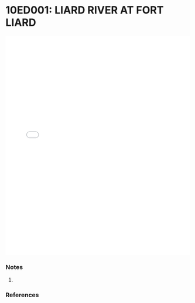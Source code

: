 # 10ED001: LIARD RIVER AT FORT LIARD

<iframe src="/_static/stations/10ED001_fdc.html" width="100%" height="600" frameborder="0"></iframe>

### Notes
1. 

### References

